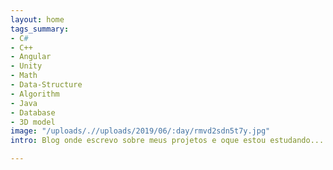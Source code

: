 ```yaml
---
layout: home
tags_summary:
- C#
- C++
- Angular
- Unity
- Math
- Data-Structure
- Algorithm
- Java
- Database
- 3D model
image: "/uploads/.//uploads/2019/06/:day/rmvd2sdn5t7y.jpg"
intro: Blog onde escrevo sobre meus projetos e oque estou estudando......

---
```

